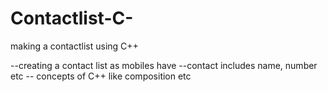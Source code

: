 # Contactlist-C-
making a contactlist using C++


--creating a contact list as mobiles have
--contact includes name, number etc
-- concepts of C++ like composition etc
